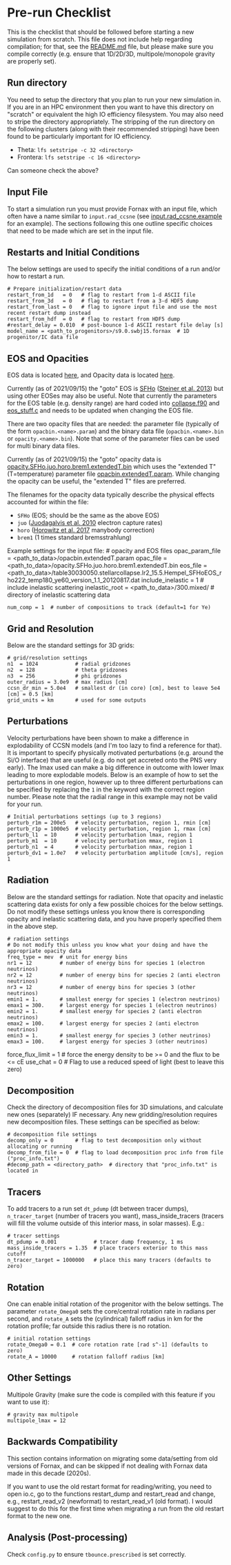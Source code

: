 # Pre-run Checklist

This is the checklist that should be followed before starting a new simulation
from scratch. This file does not include help regarding compilation; for that,
see the [README.md](README.md) file, but please make sure you compile correctly
(e.g. ensure that 1D/2D/3D, multipole/monopole gravity are properly set).

## Run directory

You need to setup the directory that you plan to run your new simulation in.
If you are in an HPC environment then you want to have this directory on
"scratch" or equivalent the high IO efficiency filesystem. You may also need to
stripe the directory appropriately.  The stripping of the run directory on the
following clusters (along with their recommended stripping) have been found to
be particularly important for IO efficiency.

- Theta: `lfs setstripe -c 32 <directory>`
- Frontera: `lfs setstripe -c 16 <directory>`

Can someone check the above?

## Input File

To start a simulation run you must provide Fornax with an input file, which
often have a name similar to `input.rad_ccsne`
(see [input.rad_ccsne.example](input.rad_ccsne.example) for an example).
The sections following this one outline specific choices that need to be made
which are set in the input file.

## Restarts and Initial Conditions

The below settings are used to specify the initial conditions of a run and/or
how to restart a run.

    # Prepare initialization/restart data
    restart_from_1d   = 0   # flag to restart from 1-d ASCII file
    restart_from_3d   = 0   # flag to restart from a 3-d HDF5 dump
    restart_from_last = 0   # flag to ignore input file and use the most recent restart dump instead
    restart_from_hdf  = 0   # flag to restart from HDF5 dump
    #restart_delay = 0.010  # post-bounce 1-d ASCII restart file delay [s]
    model_name = <path_to_progenitors>/s9.0.swbj15.fornax  # 1D progenitor/IC data file

## EOS and Opacities

EOS data is located
[here](https://www.astro.princeton.edu/~burrows/josh/radice/EOS),
and Opacity data is located
[here](https://www.astro.princeton.edu/~burrows/josh/radice).

Currently (as of 2021/09/15) the "goto" EOS is
[SFHo](https://www.astro.princeton.edu/~burrows/josh/radice/EOS/table30030050.stellarcollapse.lr2_15.5.Hempel_SFHoEOS_rho222_temp180_ye60_version_1.1_20120817.dat) ([Steiner et al. 2013](https://ui.adsabs.harvard.edu/abs/2013ApJ...774...17S/abstract))
but using other EOSes may also be useful. Note that currently the parameters
for the EOS table (e.g. density range) are hard coded into
[collapse.f90](eos/burrows/collapse.f90) and [eos_stuff.c](eos/burrows/eos_stuff.c) and needs to be updated when changing
the EOS file.

There are two opacity files that are needed: the parameter file
(typically of the form `opacbin.<name>.param`) and the binary data file
(`opacbin.<name>.bin` or `opacity.<name>.bin`). Note that some of the parameter files can be used for multi binary data files.

Currently (as of 2021/09/15) the "goto" opacity data is
[opacity.SFHo.juo.horo.brem1.extendedT.bin](https://www.astro.princeton.edu/~burrows/josh/radice/opacity.SFHo.juo.horo.brem1.extendedT.bin)
which uses the "extended T" (T=temperature) parameter file
[opacbin.extendedT.param](https://www.astro.princeton.edu/~burrows/josh/radice/opacbin.extendedT.param).
While changing the opacity can be useful, the "extended T" files are preferred.

The filenames for the opacity data typically describe the physical effects
accounted for within the file:
- `SFHo` (EOS; should be the same as the above EOS)
- `juo` ([Juodagalvis et al. 2010](https://ui.adsabs.harvard.edu/abs/2010NuPhA.848..454J/abstract) electron capture rates)
- `horo` ([Horowitz et al. 2017](https://ui.adsabs.harvard.edu/abs/2017PhRvC..95b5801H/abstract) manybody correction)
- `brem1` (1 times standard bremsstrahlung)


Example settings for the input file:
    # opacity and EOS files
    opac_param_file = <path_to_data>/opacbin.extendedT.param
    opac_file = <path_to_data>/opacity.SFHo.juo.horo.brem1.extendedT.bin
    eos_file = <path_to_data>/table30030050.stellarcollapse.lr2_15.5.Hempel_SFHoEOS_rho222_temp180_ye60_version_1.1_20120817.dat
    include_inelastic = 1  # include inelastic scattering
    inelastic_root = <path_to_data>/300.mixed/  # directory of inelastic scattering data

    num_comp = 1  # number of compositions to track (default=1 for Ye)


## Grid and Resolution

Below are the standard settings for 3D grids:

    # grid/resolution settings
    n1  = 1024            # radial gridzones
    n2  = 128             # theta gridzones
    n3  = 256             # phi gridzones
    outer_radius = 3.0e9  # max radius [cm]
    ccsn_dr_min = 5.0e4   # smallest dr (in core) [cm], best to leave 5e4 [cm] = 0.5 [km]
    grid_units = km       # used for some outputs

## Perturbations

Velocity perturbations have been shown to make a difference in explodability of
CCSN models (and I'm too lazy to find a reference for that). It is important to
specify physically motivated perturbations (e.g. around the Si/O interface)
that are useful (e.g. do not get accreted onto the PNS very early). The lmax
used can make a big difference in outcome with lower lmax leading to more
explodable models. Below is an example of how to set the perturbations in one
region, however up to three different perturbations can be specified by
replacing the `1` in the keyword with the correct region number. Please note
that the radial range in this example may not be valid for your run.

    # Initial perturbations settings (up to 3 regions)
    perturb_r1m = 200e5   # velocity perturbation, region 1, rmin [cm]
    perturb_r1p = 1000e5  # velocity perturbation, region 1, rmax [cm]
    perturb_l1  = 10      # velocity perturbation lmax, region 1
    perturb_m1  = 10      # velocity perturbation mmax, region 1
    perturb_n1  = 4       # velocity perturbation nmax, region 1
    perturb_dv1 = 1.0e7   # velocity perturbation amplitude [cm/s], region 1

## Radiation

Below are the standard settings for radiation. Note that opacity and inelastic
scattering data exists for only a few possible choices for the below settings.
Do not modify these settings unless you know there is corresponding opacity
and inelastic scattering data, and you have properly specified them in the
above step.

    # radiation settings
    # Do not modify this unless you know what your doing and have the appropriate opacity data
    freq_type = mev  # unit for energy bins
    nr1 = 12         # number of energy bins for species 1 (electron neutrinos)
    nr2 = 12         # number of energy bins for species 2 (anti electron neutrinos)
    nr3 = 12         # number of energy bins for species 3 (other neutrinos)
    emin1 = 1.       # smallest energy for species 1 (electron neutrinos)
    emax1 = 300.     # largest energy for species 1 (electron neutrinos)
    emin2 = 1.       # smallest energy for species 2 (anti electron neutrinos)
    emax2 = 100.     # largest energy for species 2 (anti electron neutrinos)
    emin3 = 1.       # smallest energy for species 3 (other neutrinos)
    emax3 = 100.     # largest energy for species 3 (other neutrinos)

force_flux_limit = 1  # force the energy density to be >= 0 and the flux to be <= cE
use_chat = 0  # Flag to use a reduced speed of light (best to leave this zero)

## Decomposition

Check the directory of decomposition files for 3D simulations, and calculate
new ones (separately) IF necessary.  Any new gridding/resolution requires new
decomposition files. These settings can be specified as below:

    # decomposition file settings
    decomp_only = 0       # flag to test decomposition only without allocating or running
    decomp_from_file = 0  # flag to load decomposition proc info from file ("proc_info.txt")
    #decomp_path = <directory_path>  # directory that "proc_info.txt" is located in

## Tracers

To add tracers to a run set `dt_pdump` (dt between tracer dumps),
`n_tracer_target` (number of tracers you want), mass_inside_tracers (tracers
will fill the volume outside of this interior mass, in solar masses). E.g.:

    # tracer settings
    dt_pdump = 0.001            # tracer dump frequency, 1 ms
    mass_inside_tracers = 1.35  # place tracers exterior to this mass cutoff
    n_tracer_target = 1000000   # place this many tracers (defaults to zero)

## Rotation

One can enable initial rotation of the progenitor with the below settings.
The parameter `rotate_Omega0` sets the core/central rotation rate in radians
per second, and `rotate_A` sets the (cylindrical) falloff radius in km for the
rotation profile; far outside this radius there is no rotation.

    # initial rotation settings
    rotate_Omega0 = 0.1  # core rotation rate [rad s^-1] (defaults to zero)
    rotate_A = 10000     # rotation falloff radius [km]

## Other Settings

Multipole Gravity (make sure the code is compiled with this feature if you want
to use it):

    # gravity max multipole
    multipole_lmax = 12

## Backwards Compatibility

This section contains information on migrating some data/setting from old
versions of Fornax, and can be skipped if not dealing with Fornax data made in
this decade (2020s).

If you want to use the old restart format for reading/writing, you need to open
io.c, go to the functions restart_dump and restart_read and change, e.g.,
restart_read_v2 (newformat) to restart_read_v1 (old format). I would suggest to
do this for the first time when migrating a run from the old restart format to
the new one.

## Analysis (Post-processing)

Check `config.py` to ensure `tbounce.prescribed` is set correctly.
